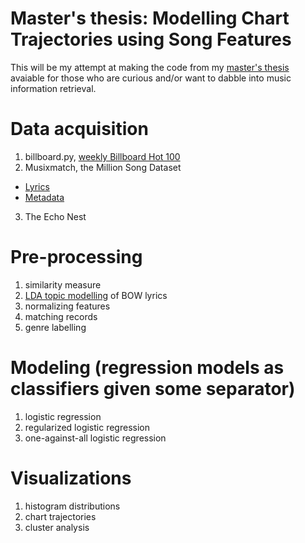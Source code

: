 # Master's thesis: Modelling Chart Trajectories using Song Features
This will be my attempt at making the code from my [master's thesis](https://uwspace.uwaterloo.ca/handle/10012/14937) avaiable for those who are curious and/or want to dabble into music information retrieval. 

# Data acquisition
1. billboard.py, [weekly Billboard Hot 100](https://www.billboard.com/charts/hot-100/1958-08-04)
2. Musixmatch, the Million Song Dataset 
  * [Lyrics](http://millionsongdataset.com/sites/default/files/AdditionalFiles/mxm_dataset.db)
  * [Metadata](http://millionsongdataset.com/sites/default/files/AdditionalFiles/track_metadata.db)

3. The Echo Nest

# Pre-processing
1. similarity measure 
2. [LDA topic modelling](http://mallet.cs.umass.edu/download.php) of BOW lyrics
3. normalizing features
4. matching records
5. genre labelling 

# Modeling (regression models as classifiers given some separator)
1. logistic regression
2. regularized logistic regression
3. one-against-all logistic regression

# Visualizations 
1. histogram distributions
2. chart trajectories
3. cluster analysis
